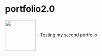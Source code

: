 # portfolio2.0
<div>
  <img src="https://pa1.narvii.com/7070/d041503229667f47ce121277baf663585e00376br1-768-768_hq.gif" width="100px" align="center" />
- Testing my second portfolio
</div>
